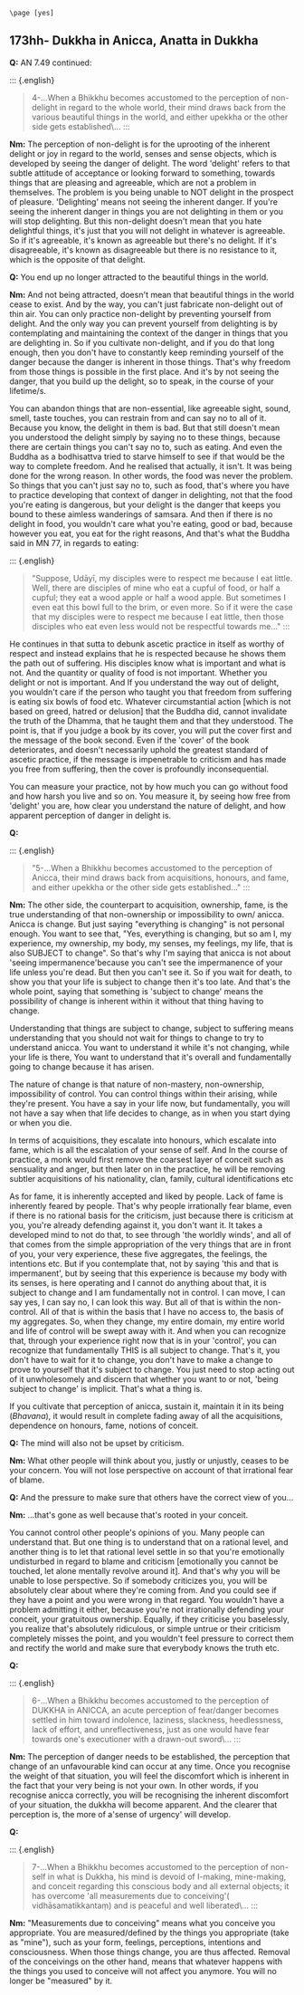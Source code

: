 ```{=context}
\page [yes]
```
## 173hh- Dukkha in Anicca, Anatta in Dukkha

**Q:** AN 7.49 continued:

::: {.english}
> 4-\...When a Bhikkhu becomes accustomed to the perception of
> non-delight in regard to the whole world, their mind draws back from
> the various beautiful things in the world, and either upekkha or the
> other side gets established\…
:::

**Nm:** The perception of non-delight is for the uprooting of the
inherent delight or joy in regard to the world, senses and sense
objects, which is developed by seeing the danger of delight. The word
\'delight\' refers to that subtle attitude of acceptance or looking
forward to something, towards things that are pleasing and agreeable,
which are not a problem in themselves. The problem is you being unable
to NOT delight in the prospect of pleasure. \'Delighting\' means not
seeing the inherent danger. If you\'re seeing the inherent danger in
things you are not delighting in them or you will stop delighting. But
this non-delight doesn\'t mean that you hate delightful things, it\'s
just that you will not delight in whatever is agreeable. So if it\'s
agreeable, it\'s known as agreeable but there\'s no delight. If it\'s
disagreeable, it\'s known as disagreeable but there is no resistance to
it, which is the opposite of that delight.

**Q:** You end up no longer attracted to the beautiful things in the
world.

**Nm:** And not being attracted, doesn\'t mean that beautiful things in
the world cease to exist. And by the way, you can\'t just fabricate
non-delight out of thin air. You can only practice non-delight by
preventing yourself from delight. And the only way you can prevent
yourself from delighting is by contemplating and maintaining the context
of the danger in things that you are delighting in. So if you cultivate
non-delight, and if you do that long enough, then you don\'t have to
constantly keep reminding yourself of the danger because the danger is
inherent in those things. That\'s why freedom from those things is
possible in the first place. And it\'s by not seeing the danger, that
you build up the delight, so to speak, in the course of your lifetime/s.

You can abandon things that are non-essential, like agreeable sight,
sound, smell, taste touches, you can restrain from and can say no to all
of it. Because you know, the delight in them is bad. But that still
doesn\'t mean you understood the delight simply by saying no to these
things, because there are certain things you can\'t say no to, such as
eating. And even the Buddha as a bodhisattva tried to starve himself to
see if that would be the way to complete freedom. And he realised that
actually, it isn\'t. It was being done for the wrong reason. In other
words, the food was never the problem. So things that you can\'t just
say no to, such as food, that\'s where you have to practice developing
that context of danger in delighting, not that the food you\'re eating
is dangerous, but your delight is the danger that keeps you bound to
these aimless wanderings of samsara. And then if there is no delight in
food, you wouldn\'t care what you\'re eating, good or bad, because
however you eat, you eat for the right reasons, And that\'s what the
Buddha said in MN 77, in regards to eating:

::: {.english}
> \"Suppose, Udāyī, my disciples were to respect me because I eat
> little. Well, there are disciples of mine who eat a cupful of food, or
> half a cupful; they eat a wood apple or half a wood apple. But
> sometimes I even eat this bowl full to the brim, or even more. So if
> it were the case that my disciples were to respect me because I eat
> little, then those disciples who eat even less would not be respectful
> towards me\...\"
:::

He continues in that sutta to debunk ascetic practice in itself as
worthy of respect and instead explains that he is respected because he
shows them the path out of suffering. His disciples know what is
important and what is not. And the quantity or quality of food is not
important. Whether you delight or not is important. And If you
understand the way out of delight, you wouldn\'t care if the person who
taught you that freedom from suffering is eating six bowls of food etc.
Whatever circumstantial action \[which is not based on greed, hatred or
delusion\] that the Buddha did, cannot invalidate the truth of the
Dhamma, that he taught them and that they understood. The point is, that
if you judge a book by its cover, you will put the cover first and the
message of the book second. Even if the 'cover' of the book
deteriorates, and doesn\'t necessarily uphold the greatest standard of
ascetic practice, if the message is impenetrable to criticism and has
made you free from suffering, then the cover is profoundly
inconsequential.

You can measure your practice, not by how much you can go without food
and how harsh you live and so on. You measure it, by seeing how free
from 'delight' you are, how clear you understand the nature of delight,
and how apparent perception of danger in delight is.

**Q:** 

::: {.english}
> \"5-\...When a Bhikkhu becomes accustomed to the perception of Anicca,
> their mind draws back from acquisitions, honours, and fame, and either
> upekkha or the other side gets established\...\"
:::

**Nm:** The other side, the counterpart to acquisition, ownership, fame,
is the true understanding of that non-ownership or impossibility to own/
anicca. Anicca is change. But just saying "everything is changing" is
not personal enough. You want to see that, "Yes, everything is changing,
but so am I, my experience, my ownership, my body, my senses, my
feelings, my life, that is also SUBJECT to change". So that\'s why I\'m
saying that anicca is not about 'seeing impermanence'because you can\'t
see the impermanence of your life unless you\'re dead. But then you
can\'t see it. So if you wait for death, to show you that your life is
subject to change then it\'s too late. And that\'s the whole point,
saying that something is 'subject to change' means the possibility of
change is inherent within it without that thing having to change.

Understanding that things are subject to change, subject to suffering
means understanding that you should not wait for things to change to try
to understand anicca. You want to understand it while it\'s not
changing, while your life is there, You want to understand that it\'s
overall and fundamentally going to change because it has arisen.

The nature of change is that nature of non-mastery, non-ownership,
impossibility of control. You can control things within their arising,
while they\'re present. You have a say in your life now, but
fundamentally, you will not have a say when that life decides to change,
as in when you start dying or when you die.

In terms of acquisitions, they escalate into honours, which escalate
into fame, which is all the escalation of your sense of self. And In the
course of practice, a monk would first remove the coarsest layer of
conceit such as sensuality and anger, but then later on in the practice,
he will be removing subtler acquisitions of his nationality, clan,
family, cultural identifications etc

As for fame, it is inherently accepted and liked by people. Lack of fame
is inherently feared by people. That\'s why people irrationally fear
blame, even if there is no rational basis for the criticism, just
because there is criticism at you, you\'re already defending against it,
you don\'t want it. It takes a developed mind to not do that, to see
through 'the worldly winds', and all of that comes from the simple
appropriation of the very things that are in front of you, your very
experience, these five aggregates, the feelings, the intentions etc. But
if you contemplate that, not by saying 'this and that is impermanent',
but by seeing that this experience is because my body with its senses,
is here operating and I cannot do anything about that, it is subject to
change and I am fundamentally not in control. I can move, I can say yes,
I can say no, I can look this way. But all of that is within the
non-control. All of that is within the basis that I have no access to,
the basis of my aggregates. So, when they change, my entire domain, my
entire world and life of control will be swept away with it. And when
you can recognize that, through your experience right now that is in
your 'control', you can recognize that fundamentally THIS is all subject
to change. That\'s it, you don\'t have to wait for it to change, you
don\'t have to make a change to prove to yourself that it's subject to
change. You just need to stop acting out of it unwholesomely and discern
that whether you want to or not, 'being subject to change' is implicit.
That's what a thing is.

If you cultivate that perception of anicca, sustain it, maintain it in
its being (*Bhavana*), it would result in complete fading away of all
the acquisitions, dependence on honours, fame, notions of conceit.

**Q:** The mind will also not be upset by criticism.

**Nm:** What other people will think about you, justly or unjustly,
ceases to be your concern. You will not lose perspective on account of
that irrational fear of blame.

**Q:** And the pressure to make sure that others have the correct view
of you\...

**Nm:** \...that\'s gone as well because that\'s rooted in your conceit.

You cannot control other people\'s opinions of you. Many people can
understand that. But one thing is to understand that on a rational
level, and another thing is to let that rational level settle in so that
you\'re emotionally undisturbed in regard to blame and criticism
\[emotionally you cannot be touched, let alone mentally revolve around
it\]. And that\'s why you will be unable to lose perspective. So if
somebody criticizes you, you will be absolutely clear about where
they\'re coming from. And you could see if they have a point and you
were wrong in that regard. You wouldn\'t have a problem admitting it
either, because you\'re not irrationally defending your conceit, your
gratuitous ownership. Equally, if they criticise you baselessly, you
realize that\'s absolutely ridiculous, or simple untrue or their
criticism completely misses the point, and you wouldn\'t feel pressure
to correct them and rectify the world and make sure that everybody knows
the truth etc.

**Q:**

::: {.english}
> 6-\...When a Bhikkhu becomes accustomed to the perception of DUKKHA in
> ANICCA, an acute perception of fear/danger becomes settled in him
> toward indolence, laziness, slackness, heedlessness, lack of effort,
> and unreflectiveness, just as one would have fear towards one\'s
> executioner with a drawn-out sword\…
:::

**Nm:** The perception of danger needs to be established, the perception
that change of an unfavourable kind can occur at any time. Once you
recognise the weight of that situation, you will feel the discomfort
which is inherent in the fact that your very being is not your own. In
other words, if you recognise anicca correctly, you will be recognising
the inherent discomfort of your situation, the dukkha will become
apparent. And the clearer that perception is, the more of a'sense of
urgency' will develop.

**Q:**

::: {.english}
> 7-\...When a Bhikkhu becomes accustomed to the perception of non-self
> in what is Dukkha, his mind is devoid of I-making, mine-making, and
> conceit regarding this conscious body and all external objects; it has
> overcome \'all measurements due to conceiving\'( vidhāsamatikkantaṃ)
> and is peaceful and well liberated\…
:::

**Nm:** \"Measurements due to conceiving\" means what you conceive you
appropriate. You are measured/defined by the things you appropriate
(take as \"mine\"), such as your form, feelings, perceptions, intentions
and consciousness. When those things change, you are thus affected.
Removal of the conceivings on the other hand, means that whatever
happens with the things you used to conceive will not affect you
anymore. You will no longer be \"measured\" by it.